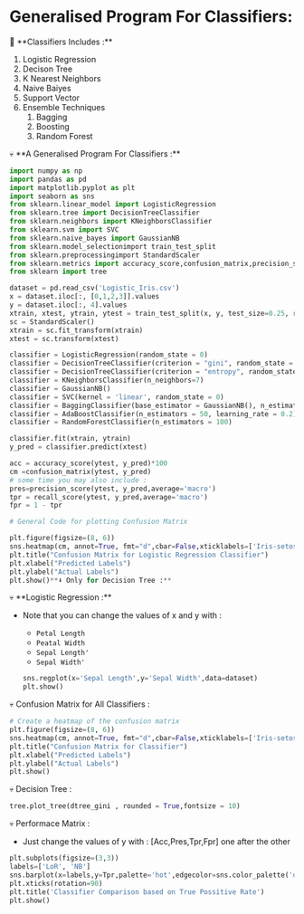 # Generalised Program For Classifiers:

<aside>
🤖 **Classifiers Includes :**

1. Logistic Regression
2. Decison Tree
3. K Nearest Neighbors
4. Naive Baiyes
5. Support Vector 
6. Ensemble Techniques
    1. Bagging
    2. Boosting
    3. Random Forest
</aside>

<aside>
💀 **A Generalised Program For Classifiers :**

```python
import numpy as np
import pandas as pd
import matplotlib.pyplot as plt
import seaborn as sns
from sklearn.linear_model import LogisticRegression
from sklearn.tree import DecisionTreeClassifier
from sklearn.neighbors import KNeighborsClassifier
from sklearn.svm import SVC
from sklearn.naive_bayes import GaussianNB
from sklearn.model_selectionimport train_test_split
from sklearn.preprocessingimport StandardScaler
from sklearn.metrics import accuracy_score,confusion_matrix,precision_score,recall_score
from sklearn import tree
```

```python
dataset = pd.read_csv('Logistic_Iris.csv')
x = dataset.iloc[:, [0,1,2,3]].values
y = dataset.iloc[:, 4].values
xtrain, xtest, ytrain, ytest = train_test_split(x, y, test_size=0.25, random_state=0)
sc = StandardScaler()
xtrain = sc.fit_transform(xtrain)
xtest = sc.transform(xtest)
```

```python
classifier = LogisticRegression(random_state = 0)
classifier = DecisionTreeClassifier(criterion = "gini", random_state = 100,max_depth=3, min_samples_leaf=5)
classifier = DecisionTreeClassifier(criterion = "entropy", random_state = 100,max_depth=3, min_samples_leaf=5)
classifier = KNeighborsClassifier(n_neighbors=7)
classifier = GaussianNB()
classifier = SVC(kernel = 'linear', random_state = 0)
classifier = BaggingClassifier(base_estimator = GaussianNB(), n_estimators = 100, random_state= 0)
classifier = AdaBoostClassifier(n_estimators = 50, learning_rate = 0.2)
classifier = RandomForestClassifier(n_estimators = 100)

```

```python
classifier.fit(xtrain, ytrain)
y_pred = classifier.predict(xtest)
```

```python
acc = accuracy_score(ytest, y_pred)*100
cm =confusion_matrix(ytest, y_pred)
# some time you may also include :
pres=precision_score(ytest, y_pred,average='macro')
tpr = recall_score(ytest, y_pred,average='macro')
fpr = 1 - tpr
```

```python
# General Code for plotting Confusion Matrix

plt.figure(figsize=(8, 6))
sns.heatmap(cm, annot=True, fmt="d",cbar=False,xticklabels=['Iris-setosa', 'Iris-versicolor', 'Iris-virginica'],yticklabels=['Iris-setosa', 'Iris-versicolor', 'Iris-virginica'])
plt.title("Confusion Matrix for Logistic Regression Classifier")
plt.xlabel("Predicted Labels")
plt.ylabel("Actual Labels")
plt.show()**⬇️ Only for Decision Tree :**
```

</aside>

<aside>
💀 **Logistic Regression :**

- Note that you can change the values of x and y with :
    - `Petal Length`
    - `Peatal Width`
    - `Sepal Length'`
    - `Sepal Width'`
    
    ```python
    sns.regplot(x='Sepal Length',y='Sepal Width',data=dataset)
    plt.show()
    ```
    
</aside>

<aside>
💀 Confusion Matrix for All Classifiers :

```python
# Create a heatmap of the confusion matrix
plt.figure(figsize=(8, 6))
sns.heatmap(cm, annot=True, fmt="d",cbar=False,xticklabels=['Iris-setosa', 'Iris-versicolor', 'Iris-virginica'],yticklabels=['Iris-setosa', 'Iris-versicolor', 'Iris-virginica'])
plt.title("Confusion Matrix for Classifier")
plt.xlabel("Predicted Labels")
plt.ylabel("Actual Labels")
plt.show()
```

</aside>

<aside>
💀 Decision Tree :

```python
tree.plot_tree(dtree_gini , rounded = True,fontsize = 10)
```

</aside>

<aside>
💀 Performace Matrix :

- Just change the values of y with : [Acc,Pres,Tpr,Fpr] one after the other

```python
plt.subplots(figsize=(3,3))
labels=['LoR', 'NB']
sns.barplot(x=labels,y=Tpr,palette='hot',edgecolor=sns.color_palette('dark',7))
plt.xticks(rotation=90)
plt.title('Classifier Comparison based on True Possitive Rate')
plt.show()
```

</aside>